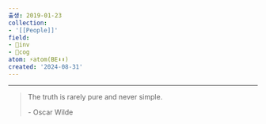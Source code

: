 ```yaml
---
출생: 2019-01-23
collection:
- '[[People]]'
field:
- 🐢inv
- 👾cog
atom: ⚡️atom(BE⬇️⬆️)
created: '2024-08-31'
---
```


---

> The truth is rarely pure and never simple.
> 
> \- Oscar Wilde
